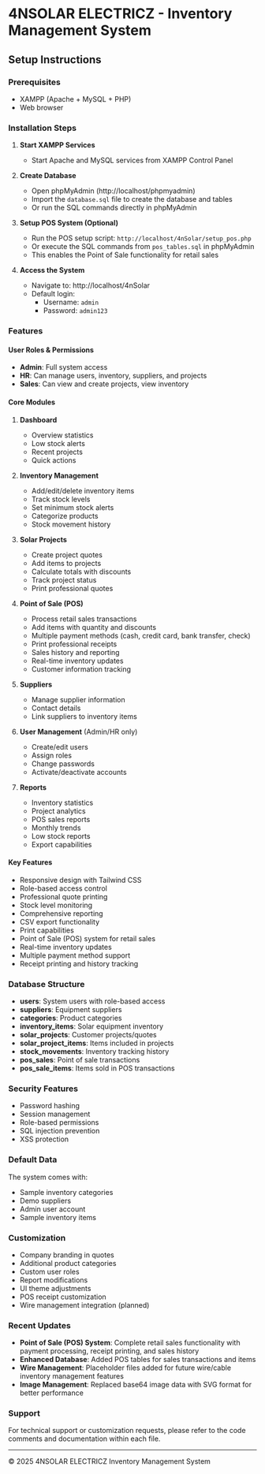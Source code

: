 # 4NSOLAR ELECTRICZ - Inventory Management System

## Setup Instructions

### Prerequisites
- XAMPP (Apache + MySQL + PHP)
- Web browser

### Installation Steps

1. **Start XAMPP Services**
   - Start Apache and MySQL services from XAMPP Control Panel

2. **Create Database**
   - Open phpMyAdmin (http://localhost/phpmyadmin)
   - Import the `database.sql` file to create the database and tables
   - Or run the SQL commands directly in phpMyAdmin

4. **Setup POS System (Optional)**
   - Run the POS setup script: `http://localhost/4nSolar/setup_pos.php`
   - Or execute the SQL commands from `pos_tables.sql` in phpMyAdmin
   - This enables the Point of Sale functionality for retail sales

5. **Access the System**
   - Navigate to: http://localhost/4nSolar
   - Default login: 
     - Username: `admin`
     - Password: `admin123`

### Features

#### User Roles & Permissions
- **Admin**: Full system access
- **HR**: Can manage users, inventory, suppliers, and projects
- **Sales**: Can view and create projects, view inventory

#### Core Modules

1. **Dashboard**
   - Overview statistics
   - Low stock alerts
   - Recent projects
   - Quick actions

2. **Inventory Management**
   - Add/edit/delete inventory items
   - Track stock levels
   - Set minimum stock alerts
   - Categorize products
   - Stock movement history

3. **Solar Projects**
   - Create project quotes
   - Add items to projects
   - Calculate totals with discounts
   - Track project status
   - Print professional quotes

4. **Point of Sale (POS)**
   - Process retail sales transactions
   - Add items with quantity and discounts
   - Multiple payment methods (cash, credit card, bank transfer, check)
   - Print professional receipts
   - Sales history and reporting
   - Real-time inventory updates
   - Customer information tracking

5. **Suppliers**
   - Manage supplier information
   - Contact details
   - Link suppliers to inventory items

6. **User Management** (Admin/HR only)
   - Create/edit users
   - Assign roles
   - Change passwords
   - Activate/deactivate accounts

7. **Reports**
   - Inventory statistics
   - Project analytics
   - POS sales reports
   - Monthly trends
   - Low stock reports
   - Export capabilities

#### Key Features
- Responsive design with Tailwind CSS
- Role-based access control
- Professional quote printing
- Stock level monitoring
- Comprehensive reporting
- CSV export functionality
- Print capabilities
- Point of Sale (POS) system for retail sales
- Real-time inventory updates
- Multiple payment method support
- Receipt printing and history tracking

### Database Structure

- **users**: System users with role-based access
- **suppliers**: Equipment suppliers
- **categories**: Product categories
- **inventory_items**: Solar equipment inventory
- **solar_projects**: Customer projects/quotes
- **solar_project_items**: Items included in projects
- **stock_movements**: Inventory tracking history
- **pos_sales**: Point of sale transactions
- **pos_sale_items**: Items sold in POS transactions

### Security Features
- Password hashing
- Session management
- Role-based permissions
- SQL injection prevention
- XSS protection

### Default Data
The system comes with:
- Sample inventory categories
- Demo suppliers
- Admin user account
- Sample inventory items

### Customization
- Company branding in quotes
- Additional product categories
- Custom user roles
- Report modifications
- UI theme adjustments
- POS receipt customization
- Wire management integration (planned)

### Recent Updates
- **Point of Sale (POS) System**: Complete retail sales functionality with payment processing, receipt printing, and sales history
- **Enhanced Database**: Added POS tables for sales transactions and items
- **Wire Management**: Placeholder files added for future wire/cable inventory management features
- **Image Management**: Replaced base64 image data with SVG format for better performance

### Support
For technical support or customization requests, please refer to the code comments and documentation within each file.

---

© 2025 4NSOLAR ELECTRICZ Inventory Management System
